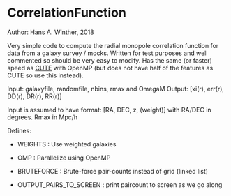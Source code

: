 # CorrelationFunction
Author: Hans A. Winther, 2018

Very simple code to compute the radial monopole correlation function for data from a galaxy survey / mocks.
Written for test purposes and well commented so should be very easy to modify. Has the same (or faster) speed as [CUTE](https://github.com/damonge/CUTE) with OpenMP (but does not have half of the features as CUTE so use this instead).

Input: galaxyfile, randomfile, nbins, rmax and OmegaM
Output: [xi(r), err(r), DD(r), DR(r), RR(r)]

Input is assumed to have format: [RA, DEC, z, (weight)] with RA/DEC in degrees. Rmax in Mpc/h

Defines:

- WEIGHTS : Use weighted galaxies

- OMP : Parallelize using OpenMP

- BRUTEFORCE : Brute-force pair-counts instead of grid (linked list)

- OUTPUT\_PAIRS\_TO\_SCREEN : print paircount to screen as we go along


